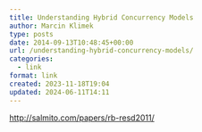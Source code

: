 ```yaml
---
title: Understanding Hybrid Concurrency Models
author: Marcin Klimek
type: posts
date: 2014-09-13T10:48:45+00:00
url: /understanding-hybrid-concurrency-models/
categories:
  - link
format: link
created: 2023-11-18T19:04
updated: 2024-06-11T14:11
---
```

</p> 



<p dir="ltr">
  <a href="http://salmito.com/papers/rb-resd2011/"><a href="http://salmito.com/papers/rb-resd2011/" >http://salmito.com/papers/rb-resd2011/</a></a>
</p>



<p dir="ltr">